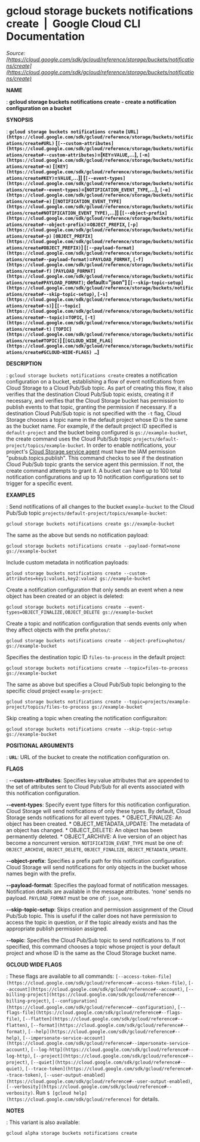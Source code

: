 # gcloud storage buckets notifications create  |  Google Cloud CLI Documentation

*Source: [https://cloud.google.com/sdk/gcloud/reference/storage/buckets/notifications/create](https://cloud.google.com/sdk/gcloud/reference/storage/buckets/notifications/create)*

**NAME**

: **gcloud storage buckets notifications create - create a notification configuration on a bucket**

**SYNOPSIS**

: **`gcloud storage buckets notifications create` `[URL](https://cloud.google.com/sdk/gcloud/reference/storage/buckets/notifications/create#URL)` [`[--custom-attributes](https://cloud.google.com/sdk/gcloud/reference/storage/buckets/notifications/create#--custom-attributes)`=[`KEY`=`VALUE`,…], `[-m](https://cloud.google.com/sdk/gcloud/reference/storage/buckets/notifications/create#-m)` [`[KEY](https://cloud.google.com/sdk/gcloud/reference/storage/buckets/notifications/create#KEY)`=`VALUE`,…]] [`[--event-types](https://cloud.google.com/sdk/gcloud/reference/storage/buckets/notifications/create#--event-types)`=[`NOTIFICATION_EVENT_TYPE`,…], `[-e](https://cloud.google.com/sdk/gcloud/reference/storage/buckets/notifications/create#-e)` [`[NOTIFICATION_EVENT_TYPE](https://cloud.google.com/sdk/gcloud/reference/storage/buckets/notifications/create#NOTIFICATION_EVENT_TYPE)`,…]] [`[--object-prefix](https://cloud.google.com/sdk/gcloud/reference/storage/buckets/notifications/create#--object-prefix)`=`OBJECT_PREFIX`, `[-p](https://cloud.google.com/sdk/gcloud/reference/storage/buckets/notifications/create#-p)` `[OBJECT_PREFIX](https://cloud.google.com/sdk/gcloud/reference/storage/buckets/notifications/create#OBJECT_PREFIX)`] [`[--payload-format](https://cloud.google.com/sdk/gcloud/reference/storage/buckets/notifications/create#--payload-format)`=`PAYLOAD_FORMAT`, `[-f](https://cloud.google.com/sdk/gcloud/reference/storage/buckets/notifications/create#-f)` `[PAYLOAD_FORMAT](https://cloud.google.com/sdk/gcloud/reference/storage/buckets/notifications/create#PAYLOAD_FORMAT)`; default="json"] [`[--skip-topic-setup](https://cloud.google.com/sdk/gcloud/reference/storage/buckets/notifications/create#--skip-topic-setup)`, `[-s](https://cloud.google.com/sdk/gcloud/reference/storage/buckets/notifications/create#-s)`] [`[--topic](https://cloud.google.com/sdk/gcloud/reference/storage/buckets/notifications/create#--topic)`=`TOPIC`, `[-t](https://cloud.google.com/sdk/gcloud/reference/storage/buckets/notifications/create#-t)` `[TOPIC](https://cloud.google.com/sdk/gcloud/reference/storage/buckets/notifications/create#TOPIC)`] [`[GCLOUD_WIDE_FLAG](https://cloud.google.com/sdk/gcloud/reference/storage/buckets/notifications/create#GCLOUD-WIDE-FLAGS) …`]**

**DESCRIPTION**

: `gcloud storage buckets notifications create` creates a notification
configuration on a bucket, establishing a flow of event notifications from Cloud
Storage to a Cloud Pub/Sub topic. As part of creating this flow, it also
verifies that the destination Cloud Pub/Sub topic exists, creating it if
necessary, and verifies that the Cloud Storage bucket has permission to publish
events to that topic, granting the permission if necessary.
If a destination Cloud Pub/Sub topic is not specified with the `-t`
flag, Cloud Storage chooses a topic name in the default project whose ID is the
same as the bucket name. For example, if the default project ID specified is
`default-project` and the bucket being configured is
`gs://example-bucket`, the create command uses the Cloud Pub/Sub
topic `projects/default-project/topics/example-bucket`.
In order to enable notifications, your project's [Cloud
Storage service agent](https://cloud.google.com/storage/docs/projects#service-accounts) must have the IAM permission "pubsub.topics.publish".
This command checks to see if the destination Cloud Pub/Sub topic grants the
service agent this permission. If not, the create command attempts to grant it.
A bucket can have up to 100 total notification configurations and up to 10
notification configurations set to trigger for a specific event.

**EXAMPLES**

: Send notifications of all changes to the bucket `example-bucket` to
the Cloud Pub/Sub topic
`projects/default-project/topics/example-bucket`:

```
gcloud storage buckets notifications create gs://example-bucket
```

The same as the above but sends no notification payload:

```
gcloud storage buckets notifications create --payload-format=none gs://example-bucket
```

Include custom metadata in notification payloads:

```
gcloud storage buckets notifications create --custom-attributes=key1:value1,key2:value2 gs://example-bucket
```

Create a notification configuration that only sends an event when a new object
has been created or an object is deleted:

```
gcloud storage buckets notifications create --event-types=OBJECT_FINALIZE,OBJECT_DELETE gs://example-bucket
```

Create a topic and notification configuration that sends events only when they
affect objects with the prefix `photos/`:

```
gcloud storage buckets notifications create --object-prefix=photos/ gs://example-bucket
```

Specifies the destination topic ID `files-to-process` in the default
project:

```
gcloud storage buckets notifications create --topic=files-to-process gs://example-bucket
```

The same as above but specifies a Cloud Pub/Sub topic belonging to the specific
cloud project `example-project`:

```
gcloud storage buckets notifications create --topic=projects/example-project/topics/files-to-process gs://example-bucket
```

Skip creating a topic when creating the notification configuraiton:

```
gcloud storage buckets notifications create --skip-topic-setup gs://example-bucket
```

**POSITIONAL ARGUMENTS**

: **`URL`**:
URL of the bucket to create the notification configuration on.

**FLAGS**

: **--custom-attributes**:
Specifies key:value attributes that are appended to the set of attributes sent
to Cloud Pub/Sub for all events associated with this notification configuration.

**--event-types**:
Specify event type filters for this notification configuration. Cloud Storage
will send notifications of only these types. By default, Cloud Storage sends
notifications for all event types. * OBJECT_FINALIZE: An object has been
created. * OBJECT_METADATA_UPDATE: The metadata of an object has changed. *
OBJECT_DELETE: An object has been permanently deleted. * OBJECT_ARCHIVE: A live
version of an object has become a noncurrent version.
`NOTIFICATION_EVENT_TYPE` must be one of:
`OBJECT_ARCHIVE`, `OBJECT_DELETE`,
`OBJECT_FINALIZE`, `OBJECT_METADATA_UPDATE`.

**--object-prefix**:
Specifies a prefix path for this notification configuration. Cloud Storage will
send notifications for only objects in the bucket whose names begin with the
prefix.

**--payload-format**:
Specifies the payload format of notification messages. Notification details are
available in the message attributes. 'none' sends no payload.
`PAYLOAD_FORMAT` must be one of: `json`,
`none`.

**--skip-topic-setup**:
Skips creation and permission assignment of the Cloud Pub/Sub topic. This is
useful if the caller does not have permission to access the topic in question,
or if the topic already exists and has the appropriate publish permission
assigned.

**--topic**:
Specifies the Cloud Pub/Sub topic to send notifications to. If not specified,
this command chooses a topic whose project is your default project and whose ID
is the same as the Cloud Storage bucket name.

**GCLOUD WIDE FLAGS**

: These flags are available to all commands: `[--access-token-file](https://cloud.google.com/sdk/gcloud/reference#--access-token-file)`,
`[--account](https://cloud.google.com/sdk/gcloud/reference#--account)`, `[--billing-project](https://cloud.google.com/sdk/gcloud/reference#--billing-project)`,
`[--configuration](https://cloud.google.com/sdk/gcloud/reference#--configuration)`,
`[--flags-file](https://cloud.google.com/sdk/gcloud/reference#--flags-file)`,
`[--flatten](https://cloud.google.com/sdk/gcloud/reference#--flatten)`, `[--format](https://cloud.google.com/sdk/gcloud/reference#--format)`, `[--help](https://cloud.google.com/sdk/gcloud/reference#--help)`, `[--impersonate-service-account](https://cloud.google.com/sdk/gcloud/reference#--impersonate-service-account)`,
`[--log-http](https://cloud.google.com/sdk/gcloud/reference#--log-http)`,
`[--project](https://cloud.google.com/sdk/gcloud/reference#--project)`, `[--quiet](https://cloud.google.com/sdk/gcloud/reference#--quiet)`, `[--trace-token](https://cloud.google.com/sdk/gcloud/reference#--trace-token)`, `[--user-output-enabled](https://cloud.google.com/sdk/gcloud/reference#--user-output-enabled)`,
`[--verbosity](https://cloud.google.com/sdk/gcloud/reference#--verbosity)`.
Run `$ [gcloud help](https://cloud.google.com/sdk/gcloud/reference)` for details.

**NOTES**

: This variant is also available:

```
gcloud alpha storage buckets notifications create
```